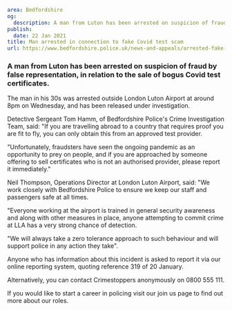 ```yaml
area: Bedfordshire
og:
  description: A man from Luton has been arrested on suspicion of fraud by false representation, in relation to the sale of bogus Covid test certificates.
publish:
  date: 22 Jan 2021
title: Man arrested in connection to fake Covid test scam
url: https://www.bedfordshire.police.uk/news-and-appeals/arrested-fake-covid-test-jan21
```

### A man from Luton has been arrested on suspicion of fraud by false representation, in relation to the sale of bogus Covid test certificates.

The man in his 30s was arrested outside London Luton Airport at around 8pm on Wednesday, and has been released under investigation.

Detective Sergeant Tom Hamm, of Bedfordshire Police's Crime Investigation Team, said: "If you are travelling abroad to a country that requires proof you are fit to fly, you can only obtain this from an approved test provider.

"Unfortunately, fraudsters have seen the ongoing pandemic as an opportunity to prey on people, and if you are approached by someone offering to sell certificates who is not an authorised provider, please report it immediately."

Neil Thompson, Operations Director at London Luton Airport, said: "We work closely with Bedfordshire Police to ensure we keep our staff and passengers safe at all times.

"Everyone working at the airport is trained in general security awareness and along with other measures in place, anyone attempting to commit crime at LLA has a very strong chance of detection.

"We will always take a zero tolerance approach to such behaviour and will support police in any action they take".

Anyone who has information about this incident is asked to report it via our online reporting system, quoting reference 319 of 20 January.

Alternatively, you can contact Crimestoppers anonymously on 0800 555 111.

If you would like to start a career in policing visit our join us page to find out more about our roles.
